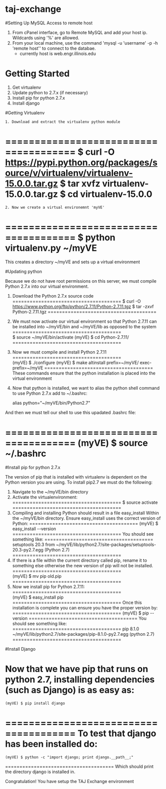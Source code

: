 # taj-exchange


#Setting Up MySQL Access to remote host
1. From cPanel interface, go to Remote MySQL and add your host ip. Wildcards using '%' are allowed.
2. From your local machine, use the command 'mysql -u 'username' -p -h 'remote host'' to connect to the databae.
    - currently host is web.engr.illinois.edu


# Getting Started


1. Get virtualenv
2. Update python to 2.7.x (if necessary)
3. Install pip for python 2.7.x
4. Install django


#Getting Virtualenv

	1. Download and extract the virtualenv python module
======================================
	$ curl -O https://pypi.python.org/packages/source/v/virtualenv/virtualenv-15.0.0.tar.gz
	$ tar xvfz virtualenv-15.0.0.tar.gz
	$ cd virtualenv-15.0.0
======================================
	2. Now we create a virtual environemnt 'myVE'
======================================
	$ python virtualenv.py ~/myVE
======================================
This creates a directory ~/myVE and sets up a virtual environment


#Updating python 	

Because we do not have root permissions on this server,
we must compile Python 2.7.x into our virtual environment.

1. Download the Python 2.7.x source code
======================================
	$ curl -O https://www.python.org/ftp/python/2.7.11/Python-2.7.11.tgz
	$ tar -zxvf Python-2.7.11.tgz 
======================================
2. We must now activate our virtual environment so that Python 2.7.11 
can be installed into ~/myVE/bin and ~/myVE/lib as opposed to the system
======================================	
	$ source ~/myVE/bin/activate
	(myVE) $ cd Python-2.7.11/
======================================
3. Now we must compile and install Python 2.7.11	
======================================	
	(myVE) $ ./configure
	(myVE) $ make altinstall prefix=~/myVE/ exec-prefix=~/myVE
======================================
These commands ensure that the python installation is placed into the 
virtual environment

4. Now that python is installed, we want to alias the python shell command to use Python 2.7.x
add to ~/.bashrc:

	alias python="~/myVE/bin/Python2.7"

And then we must tell our shell to use this upadated .bashrc file:

======================================
	(myVE) $ source ~/.bashrc
======================================

#Install pip for python 2.7.x

The version of pip that is installed with virtualenv is dependent
on the Python version you are using. To install pip2.7 we must do the following:

1. Navigate to the ~/myVE/bin directory
2. Activate the virtualenvironment:
======================================
	$ source activate
======================================
3. Compiling and installing Python should result in a file easy_install 
Within the ~/myVE/bin directory. Ensure easy_install uses the correct version of Python:
======================================
	(myVE) $ easy_install --version
======================================
You should see something like:
======================================
	setuptools 20.3 from ~/myVE/lib/python2.7/site-packages/setuptools-20.3-py2.7.egg (Python 2.7)
======================================
4. If there is a file within the current directory called pip, rename it to something else otherwise the new version of pip will not be installed.
======================================	
	(myVE) $ mv pip old.pip
======================================
4. Now we install pip for Python 2.7.11:
======================================	
	(myVE) $ easy_install pip
======================================
Once this installation is complete you can ensure you have the proper version by:
======================================
	(myVE) $ pip --version 
======================================
You should see something like:
======================================
	pip 8.1.0 ~/myVE/lib/python2.7/site-packages/pip-8.1.0-py2.7.egg (python 2.7)
======================================

#Install Django

Now that we have pip that runs on python 2.7, installing dependencies (such as Django) is as easy as:
======================================
	(myVE) $ pip install django
======================================
To test that django has been installed do:
======================================
	(myVE) $ python -c "import django; print django.__path__;"
======================================
Which should print the directory django is installed in.

Congratulation! You have setup the TAJ Exchange environment
